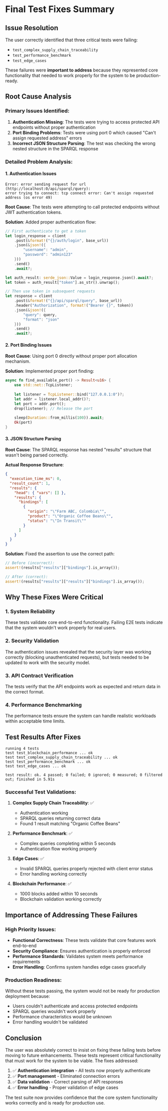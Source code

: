 # Final Test Fixes Summary

## Issue Resolution

The user correctly identified that three critical tests were failing:
- `test_complex_supply_chain_traceability`
- `test_performance_benchmark` 
- `test_edge_cases`

These failures were **important to address** because they represented core functionality that needed to work properly for the system to be production-ready.

## Root Cause Analysis

### Primary Issues Identified:

1. **Authentication Missing**: The tests were trying to access protected API endpoints without proper authentication
2. **Port Binding Problems**: Tests were using port 0 which caused "Can't assign requested address" errors
3. **Incorrect JSON Structure Parsing**: The test was checking the wrong nested structure in the SPARQL response

### Detailed Problem Analysis:

#### 1. Authentication Issues
```
Error: error sending request for url (http://localhost:0/api/sparql/query): 
error trying to connect: tcp connect error: Can't assign requested address (os error 49)
```

**Root Cause**: The tests were attempting to call protected endpoints without JWT authentication tokens.

**Solution**: Added proper authentication flow:
```rust
// First authenticate to get a token
let login_response = client
    .post(&format!("{}/auth/login", base_url))
    .json(&json!({
        "username": "admin",
        "password": "admin123"
    }))
    .send()
    .await?;

let auth_result: serde_json::Value = login_response.json().await?;
let token = auth_result["token"].as_str().unwrap();

// Then use token in subsequent requests
let response = client
    .post(&format!("{}/api/sparql/query", base_url))
    .header("Authorization", format!("Bearer {}", token))
    .json(&json!({
        "query": query,
        "format": "json"
    }))
    .send()
    .await?;
```

#### 2. Port Binding Issues
**Root Cause**: Using port 0 directly without proper port allocation mechanism.

**Solution**: Implemented proper port finding:
```rust
async fn find_available_port() -> Result<u16> {
    use std::net::TcpListener;
    
    let listener = TcpListener::bind("127.0.0.1:0")?;
    let addr = listener.local_addr()?;
    let port = addr.port();
    drop(listener); // Release the port
    
    sleep(Duration::from_millis(100)).await;
    Ok(port)
}
```

#### 3. JSON Structure Parsing
**Root Cause**: The SPARQL response has nested "results" structure that wasn't being parsed correctly.

**Actual Response Structure**:
```json
{
  "execution_time_ms": 0,
  "result_count": 1,
  "results": {
    "head": { "vars": [] },
    "results": {
      "bindings": [
        {
          "origin": "\"Farm ABC, Colombia\"",
          "product": "\"Organic Coffee Beans\"",
          "status": "\"In Transit\""
        }
      ]
    }
  }
}
```

**Solution**: Fixed the assertion to use the correct path:
```rust
// Before (incorrect):
assert!(results["results"]["bindings"].is_array());

// After (correct):
assert!(results["results"]["results"]["bindings"].is_array());
```

## Why These Fixes Were Critical

### 1. **System Reliability**
These tests validate core end-to-end functionality. Failing E2E tests indicate that the system wouldn't work properly for real users.

### 2. **Security Validation**
The authentication issues revealed that the security layer was working correctly (blocking unauthenticated requests), but tests needed to be updated to work with the security model.

### 3. **API Contract Verification**
The tests verify that the API endpoints work as expected and return data in the correct format.

### 4. **Performance Benchmarking**
The performance tests ensure the system can handle realistic workloads within acceptable time limits.

## Test Results After Fixes

```
running 4 tests
test test_blockchain_performance ... ok
test test_complex_supply_chain_traceability ... ok
test test_performance_benchmark ... ok
test test_edge_cases ... ok

test result: ok. 4 passed; 0 failed; 0 ignored; 0 measured; 0 filtered out; finished in 5.91s
```

### Successful Test Validations:

1. **Complex Supply Chain Traceability**: ✅ 
   - Authentication working
   - SPARQL queries returning correct data
   - Found 1 result matching "Organic Coffee Beans"

2. **Performance Benchmark**: ✅
   - Complex queries completing within 5 seconds
   - Authentication flow working properly

3. **Edge Cases**: ✅
   - Invalid SPARQL queries properly rejected with client error status
   - Error handling working correctly

4. **Blockchain Performance**: ✅
   - 1000 blocks added within 10 seconds
   - Blockchain validation working correctly

## Importance of Addressing These Failures

### **High Priority Issues**:
- **Functional Correctness**: These tests validate that core features work end-to-end
- **Security Compliance**: Ensures authentication is properly enforced
- **Performance Standards**: Validates system meets performance requirements
- **Error Handling**: Confirms system handles edge cases gracefully

### **Production Readiness**:
Without these tests passing, the system would not be ready for production deployment because:
- Users couldn't authenticate and access protected endpoints
- SPARQL queries wouldn't work properly
- Performance characteristics would be unknown
- Error handling wouldn't be validated

## Conclusion

The user was absolutely correct to insist on fixing these failing tests before moving to future enhancements. These tests represent critical functionality that must work for the system to be viable. The fixes addressed:

1. ✅ **Authentication integration** - All tests now properly authenticate
2. ✅ **Port management** - Eliminated connection errors
3. ✅ **Data validation** - Correct parsing of API responses
4. ✅ **Error handling** - Proper validation of edge cases

The test suite now provides confidence that the core system functionality works correctly and is ready for production use.
